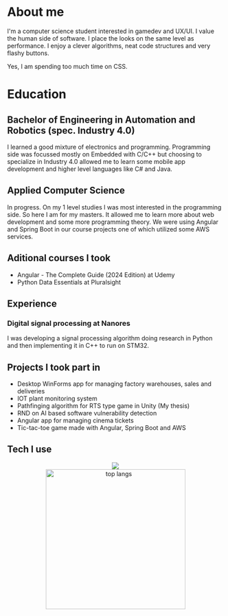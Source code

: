 # About me
I'm a computer science student interested in gamedev and UX/UI. I value the human side of software. I place the looks on the same level as performance. I enjoy a clever algorithms, neat code structures and very flashy buttons. 

Yes, I am spending too much time on CSS.

# Education

## Bachelor of Engineering in Automation and Robotics (spec. Industry 4.0)
I learned a good mixture of electronics and programming. Programming side was focussed mostly on Embedded with C/C++ but choosing to specialize in Industry 4.0 allowed me to learn some mobile app development and higher level languages like C# and Java.

## Applied Computer Science
In progress. On my 1 level studies I was most interested in the programming side. So here I am for my masters. It allowed me to learn more about web development and some more programming theory. We were using Angular and Spring Boot in our course projects one of which utilized some AWS services.

## Aditional courses I took
- Angular - The Complete Guide (2024 Edition) at Udemy
- Python Data Essentials at Pluralsight

## Experience
### Digital signal processing at Nanores
I was developing a signal processing algorithm doing research in Python and then implementing it in C++ to run on STM32.

## Projects I took part in
- Desktop WinForms app for managing factory warehouses, sales and deliveries 
- IOT plant monitoring system
- Pathfinging algorithm for RTS type game in Unity (My thesis)
- RND on AI based software vulnerability detection
- Angular app for managing cinema tickets
- Tic-tac-toe game made with Angular, Spring Boot and AWS

## Tech I use

<div align="center">
    <img src="https://skillicons.dev/icons?i=html,css,js,ts,angular,java,spring,firebase,github,unity,visualstudio,vscode,cs,cpp,c,python&perline=8"/><br>
</div>

<div align="center">
    <img width=325 align="center" src="https://github-readme-stats.vercel.app/api/top-langs/?username=kacpermejs&hide=ShaderLab&langs_count=6&layout=compact&theme=react&border_radius=10&size_weight=0.5&count_weight=0.5" alt="top langs" />
</div>

